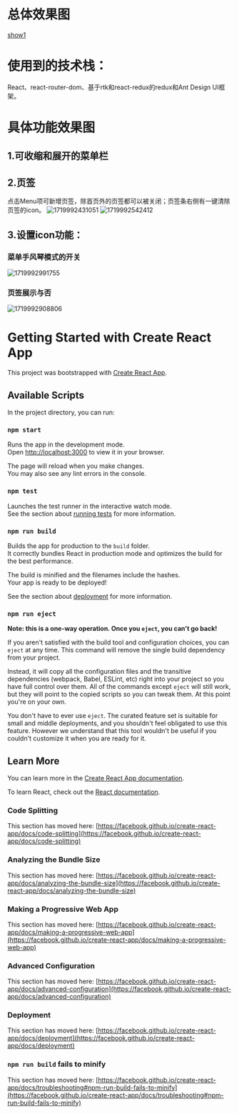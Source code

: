 
# 总体效果图
[show1](https://github.com/ChenYu924/react-admin-template/assets/55083844/460bd3b0-ee04-424e-b947-f4f106315618)

# 使用到的技术栈：
React、react-router-dom、基于rtk和react-redux的redux和Ant Design UI框架。

# 具体功能效果图
## 1.可收缩和展开的菜单栏
## 2.页签
点击Menu项可新增页签，除首页外的页签都可以被关闭；页签条右侧有一键清除页签的icon。
![1719992431051](https://github.com/ChenYu924/react-admin-template/assets/55083844/b4b54985-48f2-46dd-adf8-bfd3b72566ca)
![1719992542412](https://github.com/ChenYu924/react-admin-template/assets/55083844/9de0fe52-b2d4-449f-92ab-dee0b53c268a)
## 3.设置icon功能：
### 菜单手风琴模式的开关
![1719992991755](https://github.com/ChenYu924/react-admin-template/assets/55083844/fbf60a3d-d0bd-48a6-b4bc-f220b0a4717a)
### 页签展示与否
![1719992908806](https://github.com/ChenYu924/react-admin-template/assets/55083844/8668733f-2a09-4272-922e-bf342ea8cf00)





# Getting Started with Create React App

This project was bootstrapped with [Create React App](https://github.com/facebook/create-react-app).

## Available Scripts

In the project directory, you can run:

### `npm start`

Runs the app in the development mode.\
Open [http://localhost:3000](http://localhost:3000) to view it in your browser.

The page will reload when you make changes.\
You may also see any lint errors in the console.

### `npm test`

Launches the test runner in the interactive watch mode.\
See the section about [running tests](https://facebook.github.io/create-react-app/docs/running-tests) for more information.

### `npm run build`

Builds the app for production to the `build` folder.\
It correctly bundles React in production mode and optimizes the build for the best performance.

The build is minified and the filenames include the hashes.\
Your app is ready to be deployed!

See the section about [deployment](https://facebook.github.io/create-react-app/docs/deployment) for more information.

### `npm run eject`

**Note: this is a one-way operation. Once you `eject`, you can't go back!**

If you aren't satisfied with the build tool and configuration choices, you can `eject` at any time. This command will remove the single build dependency from your project.

Instead, it will copy all the configuration files and the transitive dependencies (webpack, Babel, ESLint, etc) right into your project so you have full control over them. All of the commands except `eject` will still work, but they will point to the copied scripts so you can tweak them. At this point you're on your own.

You don't have to ever use `eject`. The curated feature set is suitable for small and middle deployments, and you shouldn't feel obligated to use this feature. However we understand that this tool wouldn't be useful if you couldn't customize it when you are ready for it.

## Learn More

You can learn more in the [Create React App documentation](https://facebook.github.io/create-react-app/docs/getting-started).

To learn React, check out the [React documentation](https://reactjs.org/).

### Code Splitting

This section has moved here: [https://facebook.github.io/create-react-app/docs/code-splitting](https://facebook.github.io/create-react-app/docs/code-splitting)

### Analyzing the Bundle Size

This section has moved here: [https://facebook.github.io/create-react-app/docs/analyzing-the-bundle-size](https://facebook.github.io/create-react-app/docs/analyzing-the-bundle-size)

### Making a Progressive Web App

This section has moved here: [https://facebook.github.io/create-react-app/docs/making-a-progressive-web-app](https://facebook.github.io/create-react-app/docs/making-a-progressive-web-app)

### Advanced Configuration

This section has moved here: [https://facebook.github.io/create-react-app/docs/advanced-configuration](https://facebook.github.io/create-react-app/docs/advanced-configuration)

### Deployment

This section has moved here: [https://facebook.github.io/create-react-app/docs/deployment](https://facebook.github.io/create-react-app/docs/deployment)

### `npm run build` fails to minify

This section has moved here: [https://facebook.github.io/create-react-app/docs/troubleshooting#npm-run-build-fails-to-minify](https://facebook.github.io/create-react-app/docs/troubleshooting#npm-run-build-fails-to-minify)
